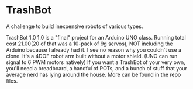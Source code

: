 # TrashBot
A challenge to build inexpensive robots of various types.


TrashBot 1.0 
1.0 is a "final" project for an Arduino UNO class. Running total cost $21.00 ($20 of that was a 10-pack of 9g servos), NOT including the Arduino because I already had it. I see no reason why you couldn't use a clone.
It's a 4DOF robot arm built without a motor shield. (UNO can run signal to 6 PWM motors natively)
If you want a TrashBot of your very own, you'll need a breadboard, a handful of POTs, and a bunch of stuff that your average nerd has lying around the house.
More can be found in the repo files.

